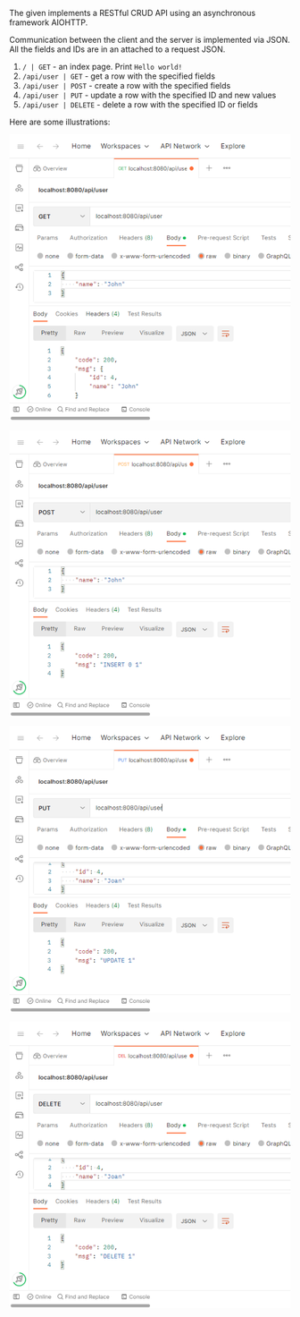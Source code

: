 The given implements a RESTful CRUD API using an asynchronous framework AIOHTTP. 

Communication between the client and the server is implemented via JSON. All the fields and IDs are in an attached to a request JSON.  

1. `/ | GET` - an index page. Print `Hello world!`
2. `/api/user | GET` - get a row with the specified fields  
3. `/api/user | POST` - create a row with the specified fields 
4. `/api/user | PUT` - update a row with the specified ID and new values 
5. `/api/user | DELETE` - delete a row with the specified ID or fields

Here are some illustrations: 

![alt image](./pics/image3.png)

![alt image](./pics/image2.png)

![alt image](./pics/image4.png)

![alt image](./pics/image1.png)
